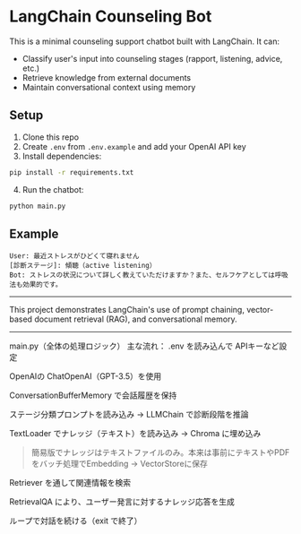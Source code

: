 # LangChain Counseling Bot

This is a minimal counseling support chatbot built with LangChain. It can:

- Classify user's input into counseling stages (rapport, listening, advice, etc.)
- Retrieve knowledge from external documents
- Maintain conversational context using memory

## Setup

1. Clone this repo
2. Create `.env` from `.env.example` and add your OpenAI API key
3. Install dependencies:

```bash
pip install -r requirements.txt
```

4. Run the chatbot:

```bash
python main.py
```

## Example
```
User: 最近ストレスがひどくて寝れません
[診断ステージ]: 傾聴（active listening）
Bot: ストレスの状況について詳しく教えていただけますか？また、セルフケアとしては呼吸法も効果的です。
```

---

This project demonstrates LangChain's use of prompt chaining, vector-based document retrieval (RAG), and conversational memory.


---

main.py（全体の処理ロジック）
主な流れ：
.env を読み込んで APIキーなど設定

OpenAIの ChatOpenAI（GPT-3.5）を使用

ConversationBufferMemory で会話履歴を保持

ステージ分類プロンプトを読み込み → LLMChain で診断段階を推論

TextLoader でナレッジ（テキスト）を読み込み → Chroma に埋め込み
>簡易版でナレッジはテキストファイルのみ。本来は事前にテキストやPDFをバッチ処理でEmbedding → VectorStoreに保存

Retriever を通して関連情報を検索

RetrievalQA により、ユーザー発言に対するナレッジ応答を生成

ループで対話を続ける（exit で終了）